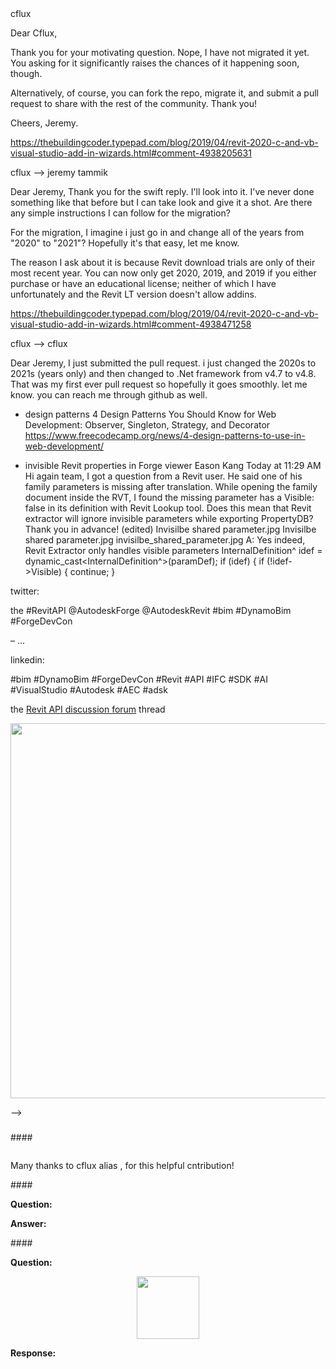 <head>
<meta http-equiv="Content-Type" content="text/html; charset=utf-8">
<link rel="stylesheet" type="text/css" href="bc.css">
<script src="https://cdn.rawgit.com/google/code-prettify/master/loader/run_prettify.js" type="text/javascript"></script>
</head>

<!---

- migrate wizard
2020-06-03 11:10 12:20 adn_aec VisualStudioRevitAddinWizard for Revit 2021 -- https://github.com/jeremytammik/VisualStudioRevitAddinWizard/releases/tag/2021.0.0.0
  prompted by [cflux' comment](https://thebuildingcoder.typepad.com/blog/2019/04/revit-2020-c-and-vb-visual-studio-add-in-wizards.html#comment-4937289914)
  Q
  Is there an addin wizard for Revit 2021?
  A: Thank you for your motivating question. Nope, I have not migrated it yet. You asking for it significantly raises the chances of it happening soon, though.
  Alternatively, of course, you can fork the repo, migrate it, and submit a pull request to share with the rest of the community. Thank you!
very kindly, cflux [went ahead](https://thebuildingcoder.typepad.com/blog/2019/04/revit-2020-c-and-vb-visual-studio-add-in-wizards.html#comment-4938205631)
and [did it themselves](https://thebuildingcoder.typepad.com/blog/2019/04/revit-2020-c-and-vb-visual-studio-add-in-wizards.html#comment-4938471258)
[pull request #12 &ndash; 2021 migration](https://github.com/jeremytammik/VisualStudioRevitAddinWizard/pull/12)
[diff to previous version](https://github.com/jeremytammik/VisualStudioRevitAddinWizard/compare/2020.0.0.5...2021.0.0.0)
cflux, aka. [@maltezc](https://github.com/maltezc)


https://thebuildingcoder.typepad.com/blog/2019/04/revit-2020-c-and-vb-visual-studio-add-in-wizards.html#comment-4937289914

cflux

Is there an addin wizard for Revit 2021?

jeremy tammik --> cflux

Dear Cflux,

Thank you for your motivating question. Nope, I have not migrated it yet. You asking for it significantly raises the chances of it happening soon, though.

Alternatively, of course, you can fork the repo, migrate it, and submit a pull request to share with the rest of the community. Thank you!

Cheers, Jeremy.

https://thebuildingcoder.typepad.com/blog/2019/04/revit-2020-c-and-vb-visual-studio-add-in-wizards.html#comment-4938205631

cflux --> jeremy tammik

Dear Jeremy, Thank you for the swift reply. I'll look into it. I've never done something like that before but I can take look and give it a shot. Are there any simple instructions I can follow for the migration?

For the migration, I imagine i just go in and change all of the years from "2020" to "2021"? Hopefully it's that easy, let me know.

The reason I ask about it is because Revit download trials are only of their most recent year. You can now only get 2020, 2019, and 2019 if you either purchase or have an educational license; neither of which I have unfortunately and the Revit LT version doesn't allow addins.

https://thebuildingcoder.typepad.com/blog/2019/04/revit-2020-c-and-vb-visual-studio-add-in-wizards.html#comment-4938471258

cflux --> cflux

Dear Jeremy, I just submitted the pull request. i just changed the 2020s to 2021s (years only) and then changed to .Net framework from v4.7 to v4.8. That was my first ever pull request so hopefully it goes smoothly. let me know. you can reach me through github as well.




- design patterns
  4 Design Patterns You Should Know for Web Development: Observer, Singleton, Strategy, and Decorator
  https://www.freecodecamp.org/news/4-design-patterns-to-use-in-web-development/

- invisible Revit properties in Forge viewer
Eason Kang Today at 11:29 AM
Hi again team, I got a question from a Revit user. He said one of his family parameters is missing after translation. While opening the family document inside the RVT, I found the missing parameter has a Visible: false in its definition with Revit Lookup tool. Does this mean that Revit extractor will ignore invisible parameters while exporting PropertyDB? Thank you in advance! (edited) 
Invisilbe shared parameter.jpg 
Invisilbe shared parameter.jpg
invisilbe_shared_parameter.jpg
A: Yes indeed, Revit Extractor only handles visible parameters          InternalDefinition^ idef = dynamic_cast<InternalDefinition^>(paramDef);
         if (idef)
         {
            if (!idef->Visible)
            {
               continue;
            }



twitter:

 the #RevitAPI @AutodeskForge @AutodeskRevit #bim #DynamoBim #ForgeDevCon 

&ndash; 
...

linkedin:

#bim #DynamoBim #ForgeDevCon #Revit #API #IFC #SDK #AI #VisualStudio #Autodesk #AEC #adsk

the [Revit API discussion forum](http://forums.autodesk.com/t5/revit-api-forum/bd-p/160) thread

<center>
<img src="img/" alt="" title="" width="600"/>
<p style="font-size: 80%; font-style:italic"></p>
</center>

-->

### 


####<a name="2"></a> 



<pre class="code">
</pre>


Many thanks to cflux alias , for this helpful cntribution!



####<a name="3"></a>

**Question:** 


**Answer:** 


####<a name="4"></a>

**Question:** 

<center>
<img src="img/.png" alt="" title="" width="100"/> <!-- 529 -->
</center>


**Response:** 

